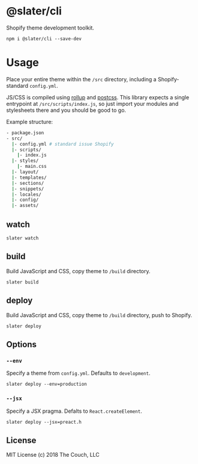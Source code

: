 # @slater/cli
Shopify theme development toolkit.

```
npm i @slater/cli --save-dev
```

# Usage
Place your entire theme within the `/src` directory, including a
Shopify-standard `config.yml`.

JS/CSS is compiled using [rollup](https://github.com/rollup/rollup) and
[postcss](https://github.com/postcss/postcss). This library expects a single
entrypoint at `/src/scripts/index.js`, so just import your modules and
stylesheets there and you should be good to go.

Example structure:
```bash
- package.json
- src/
  |- config.yml # standard issue Shopify
  |- scripts/
    |- index.js
  |- styles/
    |- main.css
  |- layout/
  |- templates/
  |- sections/
  |- snippets/
  |- locales/
  |- config/
  |- assets/
```

## watch
```
slater watch
```

## build
Build JavaScript and CSS, copy theme to `/build` directory.
```
slater build
```

## deploy
Build JavaScript and CSS, copy theme to `/build` directory, push to Shopify.
```
slater deploy
```

## Options
### `--env`
Specify a theme from `config.yml`. Defaults to `development`.
```
slater deploy --env=production
```

### `--jsx`
Specify a JSX pragma. Defalts to `React.createElement`.
```
slater deploy --jsx=preact.h
```

## License
MIT License
(c) 2018 The Couch, LLC
